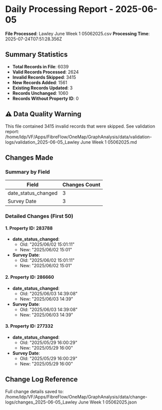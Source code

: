 # Daily Processing Report - 2025-06-05

**File Processed**: Lawley June  Week 1 05062025.csv
**Processing Time**: 2025-07-24T07:51:28.356Z

## Summary Statistics

- **Total Records in File**: 6039
- **Valid Records Processed**: 2624
- **Invalid Records Skipped**: 3415
- **New Records Added**: 1561
- **Existing Records Updated**: 3
- **Records Unchanged**: 1060
- **Records Without Property ID**: 0

## ⚠️ Data Quality Warning

This file contained 3415 invalid records that were skipped.
See validation report: /home/ldp/VF/Apps/FibreFlow/OneMap/GraphAnalysis/data/validation-logs/validation_2025-06-05_Lawley June  Week 1 05062025.md

## Changes Made

### Summary by Field

| Field | Changes Count |
|-------|---------------|
| date_status_changed | 3 |
| Survey Date | 3 |

### Detailed Changes (First 50)

#### 1. Property ID: 283788

- **date_status_changed**:
  - Old: "2025/06/02 15:01:11"
  - New: "2025/06/02 15:01"
- **Survey Date**:
  - Old: "2025/06/02 15:01:11"
  - New: "2025/06/02 15:01"

#### 2. Property ID: 286660

- **date_status_changed**:
  - Old: "2025/06/03 14:39:08"
  - New: "2025/06/03 14:39"
- **Survey Date**:
  - Old: "2025/06/03 14:39:08"
  - New: "2025/06/03 14:39"

#### 3. Property ID: 277332

- **date_status_changed**:
  - Old: "2025/05/29 16:00:29"
  - New: "2025/05/29 16:00"
- **Survey Date**:
  - Old: "2025/05/29 16:00:29"
  - New: "2025/05/29 16:00"


## Change Log Reference

Full change details saved to: /home/ldp/VF/Apps/FibreFlow/OneMap/GraphAnalysis/data/change-logs/changes_2025-06-05_Lawley June  Week 1 05062025.json
